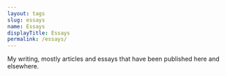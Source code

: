 ```yaml
---
layout: tags
slug: essays
name: Essays
displayTitle: Essays
permalink: /essays/
---
```


My writing, mostly articles and essays that have been published here and elsewhere.
